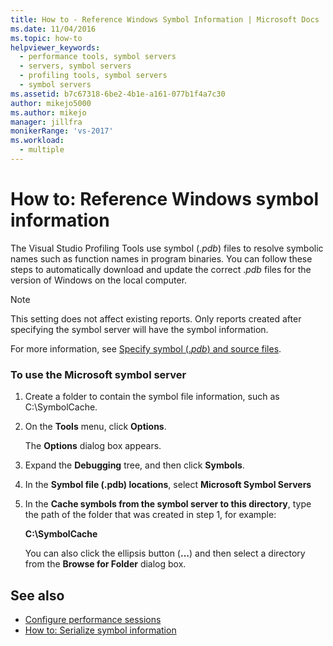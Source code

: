 ```yaml
---
title: How to - Reference Windows Symbol Information | Microsoft Docs
ms.date: 11/04/2016
ms.topic: how-to
helpviewer_keywords: 
  - performance tools, symbol servers
  - servers, symbol servers
  - profiling tools, symbol servers
  - symbol servers
ms.assetid: b7c67318-6be2-4b1e-a161-077b1f4a7c30
author: mikejo5000
ms.author: mikejo
manager: jillfra
monikerRange: 'vs-2017'
ms.workload: 
  - multiple
---
```

# How to: Reference Windows symbol information
The Visual Studio Profiling Tools use symbol (.*pdb*) files to resolve symbolic names such as function names in program binaries. You can follow these steps to automatically download and update the correct .*pdb* files for the version of Windows on the local computer.

> [!NOTE]
> This setting does not affect existing reports. Only reports created after specifying the symbol server will have the symbol information.

 For more information, see [Specify symbol (.*pdb*) and source files](../debugger/specify-symbol-dot-pdb-and-source-files-in-the-visual-studio-debugger.md).

### To use the Microsoft symbol server

1. Create a folder to contain the symbol file information, such as C:\SymbolCache.

2. On the **Tools** menu, click **Options**.

     The **Options** dialog box appears.

3. Expand the **Debugging** tree, and then click **Symbols**.

4. In the **Symbol file (.pdb) locations**, select **Microsoft Symbol Servers**

5. In the **Cache symbols from the symbol server to this directory**, type the path of the folder that was created in step 1, for example:

     **C:\SymbolCache**

     You can also click the ellipsis button (**...**) and then select a directory from the **Browse for Folder** dialog box.

## See also
- [Configure performance sessions](../profiling/configuring-performance-sessions.md)
- [How to: Serialize symbol information](../profiling/how-to-serialize-symbol-information.md)

